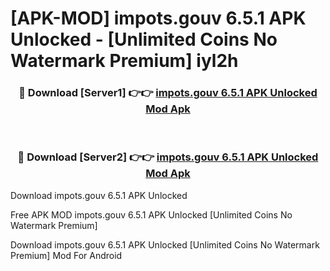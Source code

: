 # [APK-MOD] impots.gouv 6.5.1 APK Unlocked - [Unlimited Coins No Watermark Premium] iyl2h



<div align="center">
<h3>🔴 Download [Server1] 👉👉 <a href="https://momento.my/?title=impots.gouv_6.5.1_APK_Unlocked">impots.gouv 6.5.1 APK Unlocked Mod Apk</a></h3><br>

<h3>🔴 Download [Server2] 👉👉 <a href="https://momento.my/?title=impots.gouv_6.5.1_APK_Unlocked">impots.gouv 6.5.1 APK Unlocked Mod Apk</a></h3>
</div>



Download impots.gouv 6.5.1 APK Unlocked 

Free APK MOD impots.gouv 6.5.1 APK Unlocked [Unlimited Coins No Watermark Premium]

Download impots.gouv 6.5.1 APK Unlocked [Unlimited Coins No Watermark Premium] Mod For Android
